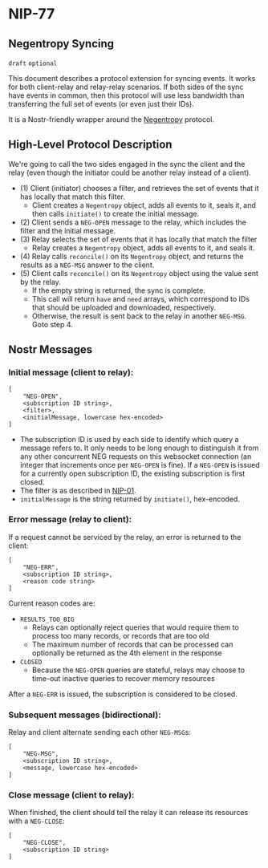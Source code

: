 NIP-77
======

Negentropy Syncing
------------------

`draft` `optional`

This document describes a protocol extension for syncing events. It works for both client-relay and relay-relay scenarios. If both sides of the sync have events in common, then this protocol will use less bandwidth than transferring the full set of events (or even just their IDs).

It is a Nostr-friendly wrapper around the [Negentropy](https://github.com/hoytech/negentropy) protocol.

## High-Level Protocol Description

We're going to call the two sides engaged in the sync the client and the relay (even though the initiator could be another relay instead of a client).

* (1) Client (initiator) chooses a filter, and retrieves the set of events that it has locally that match this filter.
  * Client creates a `Negentropy` object, adds all events to it, seals it, and then calls `initiate()` to create the initial message.
* (2) Client sends a `NEG-OPEN` message to the relay, which includes the filter and the initial message.
* (3) Relay selects the set of events that it has locally that match the filter
  * Relay creates a `Negentropy` object, adds all events to it, and seals it.
* (4) Relay calls `reconcile()` on its `Negentropy` object, and returns the results as a `NEG-MSG` answer to the client.
* (5) Client calls `reconcile()` on its `Negentropy` object using the value sent by the relay.
  * If the empty string is returned, the sync is complete.
  * This call will return `have` and `need` arrays, which correspond to IDs that should be uploaded and downloaded, respectively.
  * Otherwise, the result is sent back to the relay in another `NEG-MSG`. Goto step 4.

## Nostr Messages

### Initial message (client to relay):

```jsonc
[
    "NEG-OPEN",
    <subscription ID string>,
    <filter>,
    <initialMessage, lowercase hex-encoded>
]
```

* The subscription ID is used by each side to identify which query a message refers to. It only needs to be long enough to distinguish it from any other concurrent NEG requests on this websocket connection (an integer that increments once per `NEG-OPEN` is fine). If a `NEG-OPEN` is issued for a currently open subscription ID, the existing subscription is first closed.
* The filter is as described in [NIP-01](01.md).
* `initialMessage` is the string returned by `initiate()`, hex-encoded.

### Error message (relay to client):

If a request cannot be serviced by the relay, an error is returned to the client:

```jsonc
[
    "NEG-ERR",
    <subscription ID string>,
    <reason code string>
]
```

Current reason codes are:

* `RESULTS_TOO_BIG`
  * Relays can optionally reject queries that would require them to process too many records, or records that are too old
  * The maximum number of records that can be processed can optionally be returned as the 4th element in the response
* `CLOSED`
  * Because the `NEG-OPEN` queries are stateful, relays may choose to time-out inactive queries to recover memory resources

After a `NEG-ERR` is issued, the subscription is considered to be closed.

### Subsequent messages (bidirectional):

Relay and client alternate sending each other `NEG-MSG`s:

```jsonc
[
    "NEG-MSG",
    <subscription ID string>,
    <message, lowercase hex-encoded>
]
```

### Close message (client to relay):

When finished, the client should tell the relay it can release its resources with a `NEG-CLOSE`:

```jsonc
[
    "NEG-CLOSE",
    <subscription ID string>
]
```
